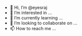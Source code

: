 - 👋 Hi, I’m @eyesraj
- 👀 I’m interested in ...
- 🌱 I’m currently learning ...
- 💞️ I’m looking to collaborate on ...
- 📫 How to reach me ...

<!---
eyesraj/eyesraj is a ✨ special ✨ repository because its `README.md` (this file) appears on your GitHub profile.
You can click the Preview link to take a look at your changes.
--->
